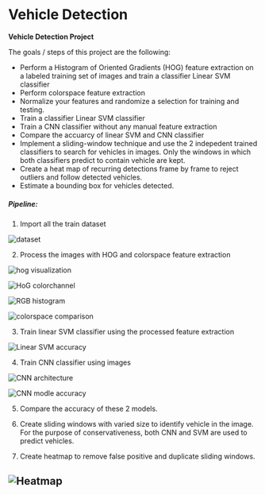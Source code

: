 # Vehicle Detection

**Vehicle Detection Project**

The goals / steps of this project are the following:

* Perform a Histogram of Oriented Gradients (HOG) feature extraction on a labeled training set of images and train a classifier Linear SVM classifier
* Perform colorspace feature extraction  
* Normalize your features and randomize a selection for training and testing.
* Train a classifier Linear SVM classifier
* Train a CNN classifier without any manual feature extraction
* Compare the accuarcy of linear SVM and CNN classifier
* Implement a sliding-window technique and use the 2 indepedent trained classifiers to search for vehicles in images. Only the windows in which both classifiers predict to contain vehicle are kept. 
* Create a heat map of recurring detections frame by frame to reject outliers and follow detected vehicles.
* Estimate a bounding box for vehicles detected.

##### Pipeline: 
1. Import all the train dataset

![dataset](output_images/vehicle_dataset.JPG)

2. Process the images with HOG and colorspace feature extraction

![hog visualization](output_images/hog_visualize.JPG)

![HoG colorchannel](output_images/hog_colorspace.JPG)

![RGB histogram](output_images/rgb_histogram.JPG)

![colorspace comparison](output_images/colorspace_impact.JPG)

3. Train linear SVM classifier using the processed feature extraction

![Linear SVM accuracy](output_images/SVM_model_accuarcy.JPG)

4. Train CNN classifier using images

![CNN architecture](output_images/CNN_model_summary.JPG)

![CNN modle accuracy](output_images/CNN_model_accuarcy.JPG)

5. Compare the accuracy of these 2 models.

6. Create sliding windows with varied size to identify vehicle in the image. For the purpose of conservativeness, both CNN and SVM are used to predict vehicles. 

7. Create heatmap to remove false positive and duplicate sliding windows.

![Heatmap](output_images/sliding_windows.JPG)
---





